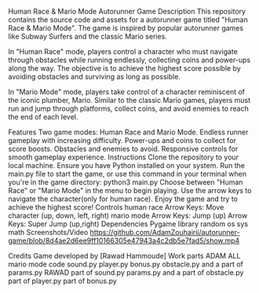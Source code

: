 Human Race & Mario Mode Autorunner Game
Description
This repository contains the source code and assets for a autorunner game titled "Human Race & Mario Mode". The game is inspired by popular autorunner games like Subway Surfers and the classic Mario series.

In "Human Race" mode, players control a character who must navigate through obstacles while running endlessly, collecting coins and power-ups along the way. The objective is to achieve the highest score possible by avoiding obstacles and surviving as long as possible.

In "Mario Mode" mode, players take control of a character reminiscent of the iconic plumber, Mario. Similar to the classic Mario games, players must run and jump through platforms, collect coins, and avoid enemies to reach the end of each level.

Features
Two game modes: Human Race and Mario Mode.
Endless runner gameplay with increasing difficulty.
Power-ups and coins to collect for score boosts.
Obstacles and enemies to avoid.
Responsive controls for smooth gameplay experience.
Instructions
Clone the repository to your local machine.
Ensure you have Python installed on your system.
Run the main.py file to start the game, or use this command in your terminal when you're in the game directory:
python3 main.py
Choose between "Human Race" or "Mario Mode" in the menu to begin playing.
Use the arrow keys to navigate the character(only for human race).
Enjoy the game and try to achieve the highest score!
Controls
human race
Arrow Keys: Move character (up, down, left, right)
mario mode
Arrow Keys: Jump (up)
Arrow Keys: Super Jump (up,right)
Dependencies
Pygame library
random
os
sys
math
Screenshots/Video
https://github.com/AdamZouhairii/autorunner-game/blob/8d4ae2d6ee9ff10166305e47943a4c2db5e7fad5/show.mp4

Credits
Game developed by [Rawad Hammoude]
Work parts
ADAM
ALL mario mode code
sound.py
player.py
bonus.py
obstacle.py and a part of params.py
RAWAD
part of sound.py
params.py and a part of obstacle.py 
part of player.py 
part of bonus.py
